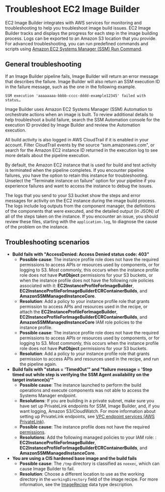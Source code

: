 # Troubleshoot EC2 Image Builder<a name="image-builder-troubleshooting"></a>

EC2 Image Builder integrates with AWS services for monitoring and troubleshooting to help you troubleshoot image build issues\. EC2 Image Builder tracks and displays the progress for each step in the image building process\. Logs can be exported to an Amazon S3 location that you provide\. For advanced troubleshooting, you can run predefined commands and scripts using [Amazon EC2 Systems Manager \(SSM\) Run Command](https://docs.aws.amazon.com/systems-manager/latest/userguide/execute-remote-commands.html)\.

## General troubleshooting<a name="image-builder-general-troubleshooting"></a>

If an Image Builder pipeline fails, Image Builder will return an error message that describes the failure\. Image Builder will also return an SSM execution ID in the failure message, such as the one in the following example\.

```
SSM execution 'aaaaaaaa-bbbb-cccc-dddd-example12345' failed with status…
```

Image Builder uses Amazon EC2 Systems Manager \(SSM\) Automation to orchestrate actions when an image is built\. To review additional details to help troubleshoot a build failure, search the SSM Automation console for the execution ID provided by Image Builder and review the Automation execution\.

All build activity is also logged in AWS CloudTrail if it is enabled in your account\. Filter CloudTrail events by the source “ssm\.amazonaws\.com", or search for the Amazon EC2 instance ID returned in the execution log to see more details about the pipeline execution\.

By default, the Amazon EC2 instance that is used for build and test activity is terminated when the pipeline completes\. If you encounter pipeline failures, you have the option to retain this instance for troubleshooting\. Unselect the “Terminate instance on failure” option for your pipeline if you experience failures and want to access the instance to debug the issues\.

The logs that you send to your S3 bucket show the steps and error messages for activity on the EC2 instance during the image build process\. The logs include log outputs from the component manager, the definitions of the components that were executed, and the detailed output \(in JSON\) of all of the steps taken on the instance\. If you encounter an issue, you should review these files, starting with the `application.log`, to diagnose the cause of the problem on the instance\. 

## Troubleshooting scenarios<a name="image-builder-troubleshooting-scenarios"></a>
+ **Build fails with "AccessDenied: Access Denied status code: 403"**
  + **Possible cause**: The instance profile role does not have the required permissions to access APIs or resources used by components, or for logging to S3\. Most commonly, this occurs when the instance profile role does not have **PutObject** permissions for your S3 buckets, or when the instance profile does not have the following role policies associated with it: **EC2InstanceProfileForImageBuilder**, **EC2InstanceProfileForImageBuilderECRContainerBuilds**, and **AmazonSSMManagedInstanceCore**\.
  +  **Resolution**: Add a policy to your instance profile role that grants permission to access APIs and resources used in the recipe, or attach the **EC2InstanceProfileForImageBuilder**, **EC2InstanceProfileForImageBuilderECRContainerBuilds**, and **AmazonSSMManagedInstanceCore** IAM role policies to the instance profile\. 
  + **Possible cause**: The instance profile role does not have the required permissions to access APIs or resources used by components, or for logging to S3\. Most commonly, this occurs when the instance profile role does not have **PutObject** permissions for your S3 buckets\. 
  +  **Resolution**: Add a policy to your instance profile role that grants permission to access APIs and resources used in the recipe, and run the pipeline again\.
+ **Build fails with "status = 'TimedOut'" and "failure message = 'Step timed out while step is verifying the SSM Agent availability on the target instance\(s\)'"**
  + **Possible cause**: The instance launched to perform the build operations and execute components was not able to access the Systems Manager endpoint\. 
  + **Resolutions**: If you are building in a private subnet, make sure you have set up PrivateLink endpoints for SSM, Image Builder, and, if you want logging, Amazon S3/CloudWatch\. For more information about setting up PrivateLink endpoints, see [VPC endpoint services \(AWS PrivateLink\)](https://docs.aws.amazon.com/vpc/latest/userguide/endpoint-service.htm)\.
  + **Possible cause**: The instance profile does not have the required [permissions](image-builder-setting-up.md#image-builder-IAM-prereq)\. 
  + **Resolutions**: Add the following managed policies to your IAM role: : **EC2InstanceProfileForImageBuilder**, **EC2InstanceProfileForImageBuilderECRContainerBuilds**, and **AmazonSSMManagedInstanceCore**\.
+ **You are using a CIS hardened base image and the build fails**
  + **Possible cause**: The `/tmp` directory is classified as `noexec`, which can cause Image Builder to fail\. 
  + **Resolution**: Choose a different location to use as the working directory in the `workingDirectory` field of the image recipe\. For more information, see the [ImageRecipe](https://docs.aws.amazon.com/imagebuilder/latest/APIReference/API_ImageRecipe.html) data type description\.